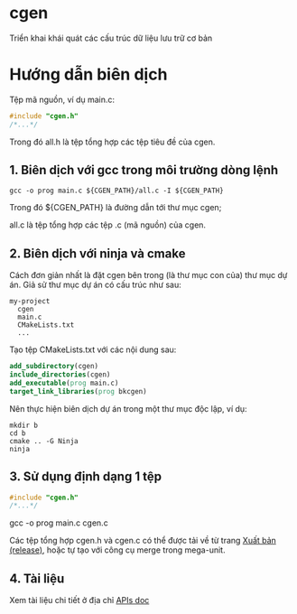 # cgen
Triển khai khái quát các cấu trúc dữ liệu lưu trữ cơ bản

# Hướng dẫn biên dịch

Tệp mã nguồn, ví dụ main.c:

```C
#include "cgen.h"
/*...*/
```

Trong đó all.h là tệp tổng hợp các tệp tiêu đề của cgen.

## 1. Biên dịch với gcc trong môi trường dòng lệnh

```console
gcc -o prog main.c ${CGEN_PATH}/all.c -I ${CGEN_PATH}
```

Trong đó ${CGEN_PATH} là đường dẫn tới thư mục cgen;

all.c là tệp tổng hợp các tệp .c (mã nguồn) của cgen.

## 2. Biên dịch với ninja và cmake

Cách đơn giản nhất là đặt cgen bên trong (là thư mục con của) thư mục dự án. Giả sử thư mục dự án có cấu trúc như sau:

```console
my-project
  cgen
  main.c
  CMakeLists.txt
  ...
```

Tạo tệp CMakeLists.txt với các nội dung sau:

```cmake
add_subdirectory(cgen)
include_directories(cgen)
add_executable(prog main.c)
target_link_libraries(prog bkcgen)
```

Nên thực hiện biên dịch dự án trong một thư mục độc lập, ví dụ:

```console
mkdir b
cd b
cmake .. -G Ninja
ninja
```
## 3. Sử dụng định dạng 1 tệp
```C
#include "cgen.h"
/*...*/
```
gcc -o prog main.c cgen.c

Các tệp tổng hợp cgen.h và cgen.c có thể được tải về từ trang [Xuất bản (release)](https://github.com/bangoc/cgen/releases), hoặc tự tạo với công cụ merge trong mega-unit.

## 4. Tài liệu

Xem tài liệu chi tiết ở địa chỉ [APIs doc](https://bangoc.github.io/cgen/)
